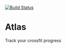 [![Build Status](https://travis-ci.org/marcosmercuri/atlas.svg?branch=master)](https://travis-ci.org/marcosmercuri/atlas)

# Atlas
Track your crossfit progress
